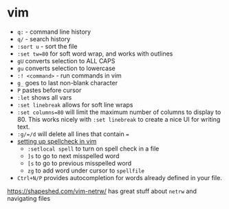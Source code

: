 # vim

- `q:` - command line history
- `q/` - search history
- `:sort u` - sort the file
- `:set tw=80` for soft word wrap, and works with outlines
- `gU` converts selection to ALL CAPS
- `gu` converts selection to lowercase
- `:! <command>` - run commands in vim
- `g_` goes to last non-blank character
- `P` pastes before cursor
- `:let` shows all vars
- `:set linebreak` allows for soft line wraps
- `:set columns=80` will limit the maximum number of columns to display to 80. This works nicely with `:set linebreak` to create a nice UI for writing text.
- `:g/=/d` will delete all lines that contain `=`
- [setting up spellcheck in vim](http://thejakeharding.com/tutorial/2012/06/13/using-spell-check-in-vim.html)
    - `:setlocal spell` to turn on spell check in a file
    - `]s` to go to next misspelled word
    - `[s` to go to previous misspelled word
    - `zg` to add word under cursor to `spellfile`
- `Ctrl+N/P` provides autocompletion for words already defined in your file.

https://shapeshed.com/vim-netrw/ has great stuff about `netrw` and navigating files


